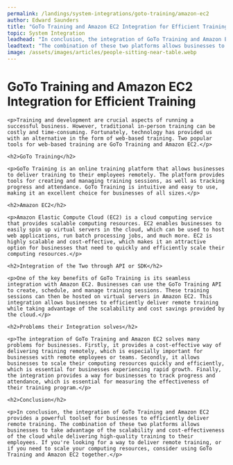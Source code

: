 ```yaml
---
permalink: /landings/system-integrations/goto-training/amazon-ec2
author: Edward Saunders
title: "GoTo Training and Amazon EC2 Integration for Efficient Training"
topic: System Integration
leadhead: "In conclusion, the integration of GoTo Training and Amazon EC2 provides a powerful toolset for businesses to efficiently deliver remote training"
leadtext: "The combination of these two platforms allows businesses to take advantage of the scalability and cost-effectiveness of the cloud while delivering high-quality training to their employees. If you're looking for a way to deliver remote training, or if you need to scale your computing resources, consider using GoTo Training and Amazon EC2 together."
image: /assets/images/articles/people-sitting-near-table.webp
---
```

<div class="arttext">
	<h1>GoTo Training and Amazon EC2 Integration for Efficient Training</h1>

	<p>Training and development are crucial aspects of running a successful business. However, traditional in-person training can be costly and time-consuming. Fortunately, technology has provided us with an alternative in the form of web-based training. Two popular tools for web-based training are GoTo Training and Amazon EC2.</p>

	<h2>GoTo Training</h2>

	<p>GoTo Training is an online training platform that allows businesses to deliver training to their employees remotely. The platform provides tools for creating and managing training sessions, as well as tracking progress and attendance. GoTo Training is intuitive and easy to use, making it an excellent choice for businesses of all sizes.</p>

	<h2>Amazon EC2</h2>

	<p>Amazon Elastic Compute Cloud (EC2) is a cloud computing service that provides scalable computing resources. EC2 enables businesses to easily spin up virtual servers in the cloud, which can be used to host web applications, run batch processing jobs, and much more. EC2 is highly scalable and cost-effective, which makes it an attractive option for businesses that need to quickly and efficiently scale their computing resources.</p>

	<h2>Integration of the Two through API or SDK</h2>

	<p>One of the key benefits of GoTo Training is its seamless integration with Amazon EC2. Businesses can use the GoTo Training API to create, schedule, and manage training sessions. These training sessions can then be hosted on virtual servers in Amazon EC2. This integration allows businesses to efficiently deliver remote training while taking advantage of the scalability and cost savings provided by the cloud.</p>

	<h2>Problems their Integration solves</h2>

	<p>The integration of GoTo Training and Amazon EC2 solves many problems for businesses. Firstly, it provides a cost-effective way of delivering training remotely, which is especially important for businesses with remote employees or teams. Secondly, it allows businesses to scale their computing resources quickly and efficiently, which is essential for businesses experiencing rapid growth. Finally, the integration provides a way for businesses to track progress and attendance, which is essential for measuring the effectiveness of their training program.</p>

	<h2>Conclusion</h2>

	<p>In conclusion, the integration of GoTo Training and Amazon EC2 provides a powerful toolset for businesses to efficiently deliver remote training. The combination of these two platforms allows businesses to take advantage of the scalability and cost-effectiveness of the cloud while delivering high-quality training to their employees. If you're looking for a way to deliver remote training, or if you need to scale your computing resources, consider using GoTo Training and Amazon EC2 together.</p>

</div>